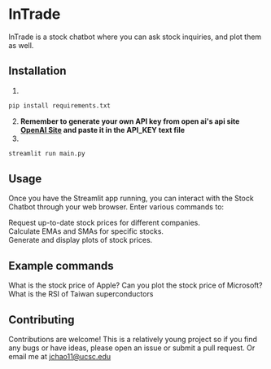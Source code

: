 # InTrade
InTrade is a stock chatbot where you can ask stock inquiries, and plot them as well.

## Installation
1.
```bash
pip install requirements.txt
```
2. **Remember to generate your own API key from open ai's api site [OpenAI Site](https://openai.com/blog/openai-api)
  and paste it in the API_KEY text file**
3.
```bash
streamlit run main.py
```

## Usage
Once you have the Streamlit app running, you can interact with the Stock Chatbot through your web browser. Enter various commands to:  

Request up-to-date stock prices for different companies.  
Calculate EMAs and SMAs for specific stocks.  
Generate and display plots of stock prices.  

## Example commands
What is the stock price of Apple?
Can you plot the stock price of Microsoft?
What is the RSI of Taiwan superconductors

## Contributing
Contributions are welcome! This is a relatively young project so if you find any bugs or have ideas, please open an issue or submit a pull request.
Or email me at jchao11@ucsc.edu
